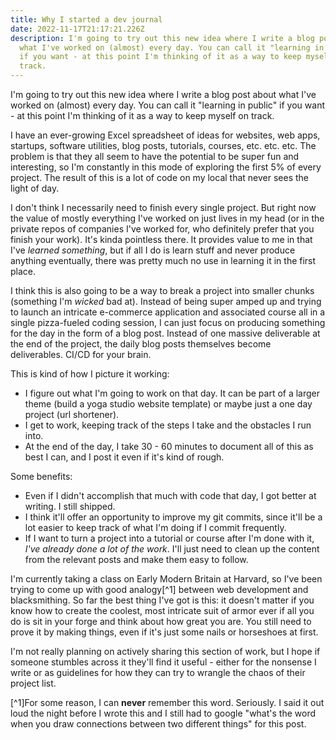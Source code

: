 ```yaml
---
title: Why I started a dev journal
date: 2022-11-17T21:17:21.226Z
description: I'm going to try out this new idea where I write a blog post about
  what I've worked on (almost) every day. You can call it "learning in public"
  if you want - at this point I'm thinking of it as a way to keep myself on
  track.
---
```

I'm going to try out this new idea where I write a blog post about what I've worked on (almost) every day. You can call it "learning in public" if you want - at this point I'm thinking of it as a way to keep myself on track.

I have an ever-growing Excel spreadsheet of ideas for websites, web apps, startups, software utilities, blog posts, tutorials, courses, etc. etc. etc. The problem is that they all seem to have the potential to be super fun and interesting, so I'm constantly in this mode of exploring the first 5% of every project. The result of this is a lot of code on my local that never sees the light of day.

I don't think I necessarily need to finish every single project. But right now the value of mostly everything I've worked on just lives in my head (or in the private repos of companies I've worked for, who definitely prefer that you finish your work). It's kinda pointless there. It provides value to me in that I've *learned something*, but if all I do is learn stuff and never produce anything eventually, there was pretty much no use in learning it in the first place.

I think this is also going to be a way to break a project into smaller chunks (something I'm *wicked* bad at). Instead of being super amped up and trying to launch an intricate e-commerce application and associated course all in a single pizza-fueled coding session, I can just focus on producing something for the day in the form of a blog post. Instead of one massive deliverable at the end of the project, the daily blog posts themselves become deliverables. CI/CD for your brain.

This is kind of how I picture it working:
- I figure out what I'm going to work on that day. It can be part of a larger theme (build a yoga studio website template) or maybe just a one day project (url shortener).
- I get to work, keeping track of the steps I take and the obstacles I run into.
- At the end of the day, I take 30 - 60 minutes to document all of this as best I can, and I post it even if it's kind of rough.

Some benefits:
- Even if I didn't accomplish that much with code that day, I got better at writing. I still shipped.
- I think it'll offer an opportunity to improve my git commits, since it'll be a lot easier to keep track of what I'm doing if I commit frequently.
- If I want to turn a project into a tutorial or course after I'm done with it, *I've already done a lot of the work*. I'll just need to clean up the content from the relevant posts and make them easy to follow.

I'm currently taking a class on Early Modern Britain at Harvard, so I've been trying to come up with good analogy[^1] between web development and blacksmithing. So far the best thing I've got is this: it doesn't matter if you know how to create the coolest, most intricate suit of armor ever if all you do is sit in your forge and think about how great you are. You still need to prove it by making things, even if it's just some nails or horseshoes at first.

I'm not really planning on actively sharing this section of work, but I hope if someone stumbles across it they'll find it useful - either for the nonsense I write or as guidelines for how they can try to wrangle the chaos of their project list.

[^1]For some reason, I can **never** remember this word. Seriously. I said it out loud the night before I wrote this and I still had to google "what's the word when you draw connections between two different things" for this post.